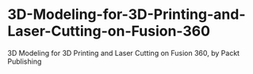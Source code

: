 # 3D-Modeling-for-3D-Printing-and-Laser-Cutting-on-Fusion-360
3D Modeling for 3D Printing and Laser Cutting on Fusion 360, by Packt Publishing
